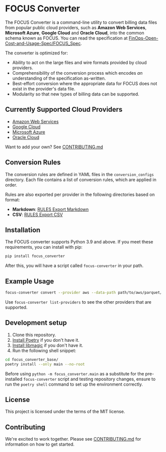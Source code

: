 # FOCUS Converter

The FOCUS Converter is a command-line utility to convert billing data files from popular public cloud providers,
such as **Amazon Web Services**, **Microsoft Azure**, **Google Cloud** and **Oracle Cloud**, into the common
schema known as FOCUS. You can read the specification at [FinOps-Open-Cost-and-Usage-Spec/FOCUS_Spec].

The converter is optimized for:

* Ability to act on the large files and wire formats provided by cloud providers.
* Comprehensibility of the conversion process which encodes _an_ understanding of the specification as-written.
* Best-effort conversion where the appropriate data for FOCUS does not exist in the provider's data file.
* Modularity so that new types of billing data can be supported.

## Currently Supported Cloud Providers

* [Amazon Web Services]
* [Google Cloud]
* [Microsoft Azure]
* [Oracle Cloud]

Want to add your own? See [CONTRIBUTING.md]

## Conversion Rules

The conversion rules are defined in YAML files in the `conversion_configs` directory. Each file contains a list of
conversion rules, which are applied in order.

Rules are also exported per provider in the following directories based on format:

* **Markdown**: [RULES Export Markdown]
* **CSV**: [RULES Export CSV]

## Installation

The FOCUS converter supports Python 3.9 and above. If you meet these requirements, you can install with pip:

```sh
pip install focus_converter
```

After this, you will have a script called `focus-converter` in your path.

## Example Usage

```bash
focus-converter convert --provider aws --data-path path/to/aws/parquet/cur/ --data-format parquet --parquet-data-format dataset --export-path /tmp/output/
```

Use `focus-converter list-providers` to see the other providers that are supported.

## Development setup

1. Clone this repository.
2. [Install Poetry] if you don't have it.
3. [Install libmagic] if you don't have it.
4. Run the following shell snippet:

```sh
cd focus_converter_base/
poetry install --only main --no-root
```

Before using `python -m focus_converter.main` as a substitute for the pre-installed `focus-converter` script and testing
repository changes, ensure to run the `poetry shell` command to set up the environment correctly.

## License

This project is licensed under the terms of the MIT license.

## Contributing

We're excited to work together. Please see [CONTRIBUTING.md] for information on how to get started.

[CONTRIBUTING.md]: CONTRIBUTING.md

[Install Poetry]: https://python-poetry.org/docs/#installation

[Install libmagic]: https://formulae.brew.sh/formula/libmagic

[FinOps-Open-Cost-and-Usage-Spec/FOCUS_Spec]: https://github.com/FinOps-Open-Cost-and-Usage-Spec/FOCUS_Spec

[Amazon Web Services]: https://github.com/finopsfoundation/focus_converters/tree/master/focus_converter_base/focus_converter/conversion_configs/aws

[Google Cloud]: https://github.com/finopsfoundation/focus_converters/tree/master/focus_converter_base/focus_converter/conversion_configs/gcp

[Microsoft Azure]: https://github.com/finopsfoundation/focus_converters/tree/master/focus_converter_base/focus_converter/conversion_configs/azure

[Oracle Cloud]: https://github.com/finopsfoundation/focus_converters/tree/master/focus_converter_base/focus_converter/conversion_configs/oci

[Rules Export Markdown]: https://github.com/finopsfoundation/focus_converters/tree/master/conversion_rules_export/markdown

[Rules Export CSV]: https://github.com/finopsfoundation/focus_converters/tree/master/conversion_rules_export/csv
